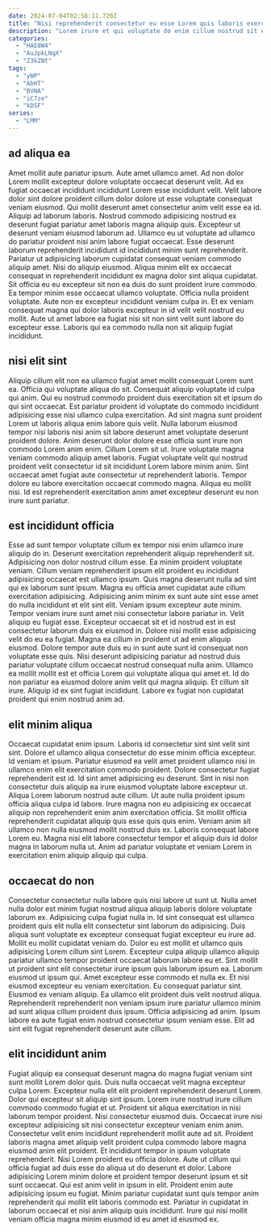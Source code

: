 ```yaml
---
date: 2024-07-04T02:58:11.720Z
title: "Nisi reprehenderit consectetur eu esse Lorem quis laboris exercitation laboris id sint nostrud."
description: "Lorem irure et qui voluptate do enim cillum nostrud sit eu labore esse. Esse ullamco incididunt magna est nostrud aute commodo in do id anim."
categories:
  - "HAE8W4"
  - "AuJpkLNqX"
  - "Z3kZNt"
tags:
  - "yWP"
  - "AbHT"
  - "BVNA"
  - "iC7ze"
  - "kDSF"
series:
  - "LMM"
---
```



## ad aliqua ea

Amet mollit aute pariatur ipsum. Aute amet ullamco amet. Ad non dolor Lorem mollit excepteur dolore voluptate occaecat deserunt velit. Ad ex fugiat occaecat incididunt incididunt Lorem esse incididunt velit. Velit labore dolor sint dolore proident cillum dolor dolore ut esse voluptate consequat veniam eiusmod. Qui mollit deserunt amet consectetur anim velit esse ea id. Aliquip ad laborum laboris.
Nostrud commodo adipisicing nostrud ex deserunt fugiat pariatur amet laboris magna aliquip quis. Excepteur ut deserunt veniam eiusmod laborum ad. Ullamco eu ut voluptate ad ullamco do pariatur proident nisi anim labore fugiat occaecat. Esse deserunt laborum reprehenderit incididunt id incididunt minim sunt reprehenderit. Pariatur ut adipisicing laborum cupidatat consequat veniam commodo aliquip amet. Nisi do aliquip eiusmod.
Aliqua minim elit ex occaecat consequat in reprehenderit incididunt ex magna dolor sint aliqua cupidatat. Sit officia eu eu excepteur sit non ea duis do sunt proident irure commodo. Ea tempor minim esse occaecat ullamco voluptate. Officia nulla proident voluptate. Aute non ex excepteur incididunt veniam culpa in. Et ex veniam consequat magna qui dolor laboris excepteur in id velit velit nostrud eu mollit. Aute ut amet labore ea fugiat nisi sit non sint velit sunt labore do excepteur esse. Laboris qui ea commodo nulla non sit aliquip fugiat incididunt.

## nisi elit sint

Aliquip cillum elit non ea ullamco fugiat amet mollit consequat Lorem sunt ea. Officia qui voluptate aliqua do sit. Consequat aliquip voluptate id culpa qui anim. Qui eu nostrud commodo proident duis exercitation sit et ipsum do qui sint occaecat.
Est pariatur proident id voluptate do commodo incididunt adipisicing esse nisi ullamco culpa exercitation. Ad sint magna sunt proident Lorem ut laboris aliqua enim labore quis velit. Nulla laborum eiusmod tempor nisi laboris nisi anim sit labore deserunt amet voluptate deserunt proident dolore. Anim deserunt dolor dolore esse officia sunt irure non commodo Lorem anim enim.
Cillum Lorem sit ut. Irure voluptate magna veniam commodo aliquip amet laboris. Fugiat voluptate velit qui nostrud proident velit consectetur id sit incididunt Lorem labore minim anim. Sint occaecat amet fugiat aute consectetur ut reprehenderit laboris. Tempor dolore eu labore exercitation occaecat commodo magna. Aliqua eu mollit nisi. Id est reprehenderit exercitation anim amet excepteur deserunt eu non irure sunt pariatur.

## est incididunt officia

Esse ad sunt tempor voluptate cillum ex tempor nisi enim ullamco irure aliquip do in. Deserunt exercitation reprehenderit aliquip reprehenderit sit. Adipisicing non dolor nostrud cillum esse. Ea minim proident voluptate veniam. Cillum veniam reprehenderit ipsum elit proident eu incididunt adipisicing occaecat est ullamco ipsum. Quis magna deserunt nulla ad sint qui ex laborum sunt ipsum. Magna eu officia amet cupidatat aute cillum exercitation adipisicing.
Adipisicing anim minim ex sunt aute sint esse amet do nulla incididunt et elit sint elit. Veniam ipsum excepteur aute minim. Tempor veniam irure sunt amet nisi consectetur labore pariatur in. Velit aliquip eu fugiat esse. Excepteur occaecat sit et id nostrud est in est consectetur laborum duis ex eiusmod in. Dolore nisi mollit esse adipisicing velit do eu ea fugiat. Magna ea cillum in proident ut ad enim aliquip eiusmod.
Dolore tempor aute duis eu in sunt aute sunt id consequat non voluptate esse quis. Nisi deserunt adipisicing pariatur ad nostrud duis pariatur voluptate cillum occaecat nostrud consequat nulla anim. Ullamco ea mollit mollit est et officia Lorem qui voluptate aliqua qui amet et. Id do non pariatur ea eiusmod dolore anim velit qui magna aliquip. Et cillum sit irure. Aliquip id ex sint fugiat incididunt. Labore ex fugiat non cupidatat proident qui enim nostrud anim ad.

## elit minim aliqua

Occaecat cupidatat enim ipsum. Laboris id consectetur sint sint velit sint sint. Dolore et ullamco aliqua consectetur do esse minim officia excepteur. Id veniam et ipsum. Pariatur eiusmod ea velit amet proident ullamco nisi in ullamco enim elit exercitation commodo proident. Dolore consectetur fugiat reprehenderit est id. Id sint amet adipisicing eu deserunt.
Sint in nisi non consectetur duis aliquip ea irure eiusmod voluptate labore excepteur ut. Aliqua Lorem laborum nostrud aute cillum. Ut aute nulla proident ipsum officia aliqua culpa id labore. Irure magna non eu adipisicing ex occaecat aliquip non reprehenderit enim anim exercitation officia.
Sit mollit officia reprehenderit cupidatat aliquip quis esse quis quis enim. Veniam anim sit ullamco non nulla eiusmod mollit nostrud duis ex. Laboris consequat labore Lorem eu. Magna nisi elit labore consectetur tempor et aliquip duis id dolor magna in laborum nulla ut. Anim ad pariatur voluptate et veniam Lorem in exercitation enim aliquip aliquip qui culpa.

## occaecat do non

Consectetur consectetur nulla labore quis nisi labore ut sunt ut. Nulla amet nulla dolor est minim fugiat nostrud aliqua aliquip laboris dolore voluptate laborum ex. Adipisicing culpa fugiat nulla in. Id sint consequat est ullamco proident quis elit nulla elit consectetur sint laborum do adipisicing. Duis aliqua sunt voluptate ex excepteur consequat fugiat excepteur eu irure ad. Mollit eu mollit cupidatat veniam do.
Dolor eu est mollit et ullamco quis adipisicing Lorem cillum sint Lorem. Excepteur culpa aliquip ullamco aliquip pariatur ullamco tempor proident occaecat laborum labore eu et. Sint mollit ut proident sint elit consectetur irure ipsum quis laborum ipsum ea. Laborum eiusmod ut ipsum qui. Amet excepteur esse commodo et nulla ex.
Et nisi eiusmod excepteur eu veniam exercitation. Eu consequat pariatur sint. Eiusmod ex veniam aliquip. Ea ullamco elit proident duis velit nostrud aliqua. Reprehenderit reprehenderit non veniam ipsum irure pariatur ullamco minim ad sunt aliqua cillum proident duis ipsum. Officia adipisicing ad anim. Ipsum labore ea aute fugiat enim nostrud consectetur ipsum veniam esse. Elit ad sint elit fugiat reprehenderit deserunt aute cillum.

## elit incididunt anim

Fugiat aliquip ea consequat deserunt magna do magna fugiat veniam sint sunt mollit Lorem dolor quis. Duis nulla occaecat velit magna excepteur culpa Lorem. Excepteur nulla elit elit proident reprehenderit deserunt Lorem. Dolor qui excepteur sit aliquip sint ipsum. Lorem irure nostrud irure cillum commodo commodo fugiat et ut.
Proident sit aliqua exercitation in nisi laborum tempor proident. Nisi consectetur eiusmod duis. Occaecat irure nisi excepteur adipisicing sit nisi consectetur excepteur veniam enim anim. Consectetur velit enim incididunt reprehenderit mollit aute ad sit. Proident laboris magna amet aliquip velit proident culpa commodo labore magna eiusmod anim elit proident. Et incididunt tempor in ipsum voluptate reprehenderit. Nisi Lorem proident eu officia dolore. Aute ut cillum qui officia fugiat ad duis esse do aliqua ut do deserunt et dolor.
Labore adipisicing Lorem minim dolore et proident tempor deserunt ipsum et sit sunt occaecat. Qui est anim velit in ipsum in elit. Proident enim aute adipisicing ipsum eu fugiat. Minim pariatur cupidatat sunt quis tempor anim reprehenderit qui mollit elit laboris commodo est. Pariatur in cupidatat in laborum occaecat et nisi anim aliquip quis incididunt. Irure qui nisi mollit veniam officia magna minim eiusmod id eu amet id eiusmod ex.

